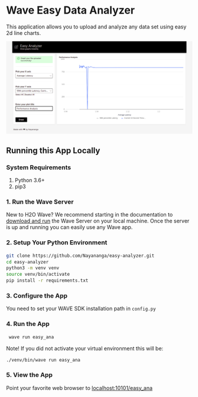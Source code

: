 # Wave Easy Data Analyzer

This application allows you to upload and analyze any data set using easy 2d line charts.

![Easy Analyzer Screenshot](screenshots/graph.png)


## Running this App Locally

### System Requirements

1. Python 3.6+
2. pip3

### 1. Run the Wave Server

New to H2O Wave? We recommend starting in the documentation to [download and run](https://h2oai.github.io/wave/docs/installation) the Wave Server on your local machine. Once the server is up and running you can easily use any Wave app.

### 2. Setup Your Python Environment

```bash
git clone https://github.com/Nayananga/easy-analyzer.git
cd easy-analyzer
python3 -m venv venv
source venv/bin/activate
pip install -r requirements.txt
```

### 3. Configure the App
You need to set your WAVE SDK installation path in ```config.py```

### 4. Run the App

```bash
 wave run easy_ana
```

Note! If you did not activate your virtual environment this will be:

```bash
./venv/bin/wave run easy_ana
```

### 5. View the App

Point your favorite web browser to [localhost:10101/easy_ana](http://localhost:10101/easy_ana)
